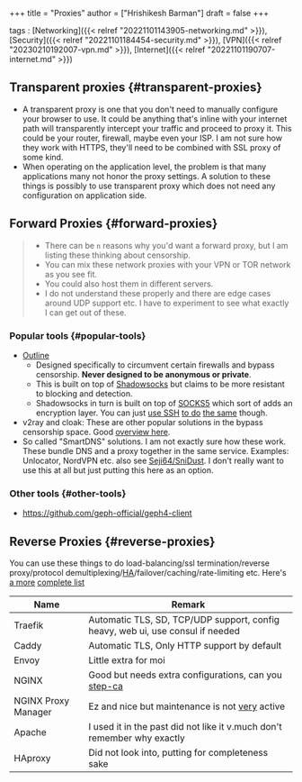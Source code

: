 +++
title = "Proxies"
author = ["Hrishikesh Barman"]
draft = false
+++

tags
: [Networking]({{< relref "20221101143905-networking.md" >}}), [Security]({{< relref "20221101184454-security.md" >}}), [VPN]({{< relref "20230210192007-vpn.md" >}}), [Internet]({{< relref "20221101190707-internet.md" >}})


## Transparent proxies {#transparent-proxies}

-   A transparent proxy is one that you don't need to manually configure your browser to use. It could be anything that's inline with your internet path will transparently intercept your traffic and proceed to proxy it. This could be your router, firewall, maybe even your ISP. I am not sure how they work with HTTPS, they'll need to be combined with SSL proxy of some kind.
-   When operating on the application level, the problem is that many applications many not honor the proxy settings. A solution to these things is possibly to use transparent proxy which does not need any configuration on application side.


## Forward Proxies {#forward-proxies}

<div class="warning small-text">

> -   There can be `n` reasons why you'd want a forward proxy, but I am listing these thinking about censorship.
> -   You can mix these network proxies with your VPN or TOR network as you see fit.
> -   You could also host them in different servers.
> -   I do not understand these properly and there are edge cases around UDP support etc. I have to experiment to see what exactly I can get out of these.
</div>


### Popular tools {#popular-tools}

-   [Outline](https://getoutline.org/how-it-works/)
    -   Designed specifically to circumvent certain firewalls and bypass censorship. **Never designed to be anonymous or private**.
    -   This is built on top of [Shadowsocks](https://en.wikipedia.org/wiki/Shadowsocks) but claims to be more resistant to blocking and detection.
    -   Shadowsocks in turn is built on top of [SOCKS5](https://datatracker.ietf.org/doc/html/rfc1928) which sort of adds an encryption layer. You can just [use SSH](https://ma.ttias.be/socks-proxy-linux-ssh-bypass-content-filters/) [to do](https://github.com/sshuttle/sshuttle) [the same](http://www.dest-unreach.org/socat/doc/socat-tun.html) though.
-   v2ray and cloak: These are other popular solutions in the bypass censorship space. Good [overview here](https://github.com/net4people/bbs/issues/36).
-   So called "SmartDNS" solutions. I am not exactly sure how these work. These bundle DNS and a proxy together in the same service. Examples: Unlocator, NordVPN etc. also see [Seji64/SniDust](https://github.com/Seji64/SniDust). I don't really want to use this at all but just putting this here as an option.


### Other tools {#other-tools}

-   <https://github.com/geph-official/geph4-client>


## Reverse Proxies {#reverse-proxies}

You can use these things to do load-balancing/ssl termination/reverse proxy/protocol demultiplexing/[HA](https://www.reddit.com/r/selfhosted/comments/ytg5kf/high_availability_for_beginners/)/failover/caching/rate-limiting etc. Here's [a more](https://github.com/GrrrDog/weird_proxies) [complete list](https://www.authelia.com/overview/prologue/supported-proxies/)

| Name                | Remark                                                                                                                      |
|---------------------|-----------------------------------------------------------------------------------------------------------------------------|
| Traefik             | Automatic TLS, SD, TCP/UDP support, config heavy, web ui, use consul if needed                                              |
| Caddy               | Automatic TLS, Only HTTP support by default                                                                                 |
| Envoy               | Little extra for moi                                                                                                        |
| NGINX               | Good but needs extra configurations, can you [step-ca](https://smallstep.com/docs/step-ca)                                  |
| NGINX Proxy Manager | Ez and nice but maintenance is not [very](https://github.com/NginxProxyManager/nginx-proxy-manager/discussions/1202) active |
| Apache              | I used it in the past did not like it v.much don't remember why exactly                                                     |
| HAproxy             | Did not look into, putting for completeness sake                                                                            |
